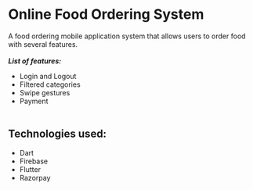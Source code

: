 # Online Food Ordering System
A food ordering mobile application system that allows users to order food with several features.<br /> <br />
***List of features:***
- Login and Logout
- Filtered categories
- Swipe gestures
- Payment<br /><br />

## Technologies used: <br />
- Dart
- Firebase
- Flutter
- Razorpay
